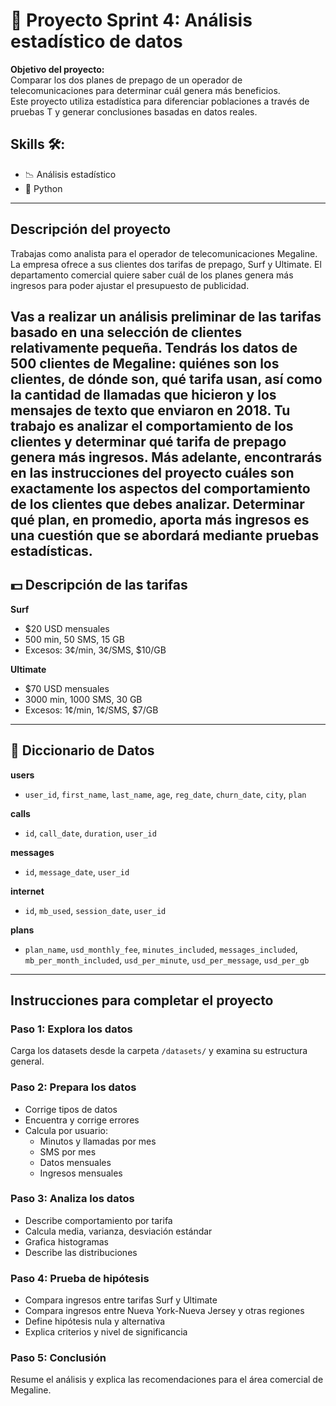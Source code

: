# 🔗 Proyecto Sprint 4: Análisis estadístico de datos

**Objetivo del proyecto:**  
Comparar los dos planes de prepago de un operador de telecomunicaciones para determinar cuál genera más beneficios.  
Este proyecto utiliza estadística para diferenciar poblaciones a través de pruebas T y generar conclusiones basadas en datos reales.

## Skills 🛠:
- 📉 Análisis estadístico  
- 🐍 Python

---

## Descripción del proyecto

Trabajas como analista para el operador de telecomunicaciones Megaline. La empresa ofrece a sus clientes dos tarifas de prepago, Surf y Ultimate. El departamento comercial quiere saber cuál de los planes genera más ingresos para poder ajustar el presupuesto de publicidad.

Vas a realizar un análisis preliminar de las tarifas basado en una selección de clientes relativamente pequeña. Tendrás los datos de 500 clientes de Megaline: quiénes son los clientes, de dónde son, qué tarifa usan, así como la cantidad de llamadas que hicieron y los mensajes de texto que enviaron en 2018. Tu trabajo es analizar el comportamiento de los clientes y determinar qué tarifa de prepago genera más ingresos. Más adelante, encontrarás en las instrucciones del proyecto cuáles son exactamente los aspectos del comportamiento de los clientes que debes analizar. Determinar qué plan, en promedio, aporta más ingresos es una cuestión que se abordará mediante pruebas estadísticas.
---

## 💵 Descripción de las tarifas

**Surf**  
- $20 USD mensuales  
- 500 min, 50 SMS, 15 GB  
- Excesos: 3¢/min, 3¢/SMS, $10/GB  

**Ultimate**  
- $70 USD mensuales  
- 3000 min, 1000 SMS, 30 GB  
- Excesos: 1¢/min, 1¢/SMS, $7/GB  

---

## 📁 Diccionario de Datos

**users**  
- `user_id`, `first_name`, `last_name`, `age`, `reg_date`, `churn_date`, `city`, `plan`

**calls**  
- `id`, `call_date`, `duration`, `user_id`

**messages**  
- `id`, `message_date`, `user_id`

**internet**  
- `id`, `mb_used`, `session_date`, `user_id`

**plans**  
- `plan_name`, `usd_monthly_fee`, `minutes_included`, `messages_included`, `mb_per_month_included`, `usd_per_minute`, `usd_per_message`, `usd_per_gb`

---

##  Instrucciones para completar el proyecto

### Paso 1: Explora los datos
Carga los datasets desde la carpeta `/datasets/` y examina su estructura general.

### Paso 2: Prepara los datos
- Corrige tipos de datos  
- Encuentra y corrige errores  
- Calcula por usuario:
  - Minutos y llamadas por mes  
  - SMS por mes  
  - Datos mensuales  
  - Ingresos mensuales

### Paso 3: Analiza los datos
- Describe comportamiento por tarifa  
- Calcula media, varianza, desviación estándar  
- Grafica histogramas  
- Describe las distribuciones

### Paso 4: Prueba de hipótesis
- Compara ingresos entre tarifas Surf y Ultimate  
- Compara ingresos entre Nueva York-Nueva Jersey y otras regiones  
- Define hipótesis nula y alternativa  
- Explica criterios y nivel de significancia

### Paso 5: Conclusión
Resume el análisis y explica las recomendaciones para el área comercial de Megaline.

